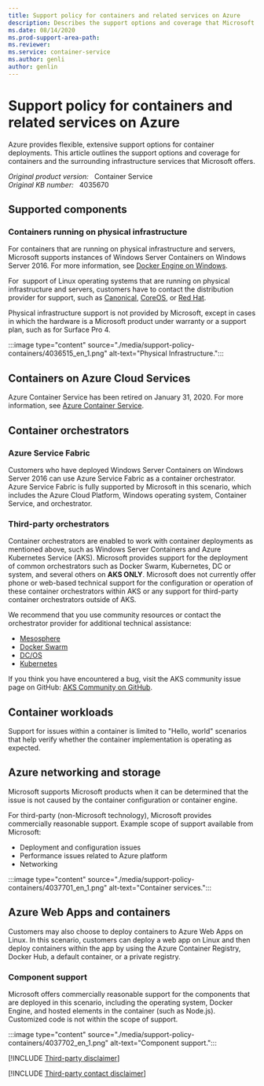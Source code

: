 ```yaml
---
title: Support policy for containers and related services on Azure
description: Describes the support options and coverage that Microsoft offers for containers and surrounding infrastructure services.
ms.date: 08/14/2020
ms.prod-support-area-path: 
ms.reviewer: 
ms.service: container-service
ms.author: genli
author: genlin
---
```

# Support policy for containers and related services on Azure

Azure provides flexible, extensive support options for container deployments. This article outlines the support options and coverage for containers and the surrounding infrastructure services that Microsoft offers.

_Original product version:_ &nbsp; Container Service  
_Original KB number:_ &nbsp; 4035670

## Supported components

### Containers running on physical infrastructure

For containers that are running on physical infrastructure and servers, Microsoft supports instances of Windows Server Containers on Windows Server 2016. For more information, see [Docker Engine on Windows](/virtualization/windowscontainers/manage-docker/configure-docker-daemon).

For ­­­ support of Linux operating systems that are running on physical infrastructure and servers, customers have to contact the distribution provider for support, such as [Canonical](https://www.canonical.com/services), [CoreOS](https://coreos.com/support), or [Red Hat](https://www.redhat.com/en/services/support).

Physical infrastructure support is not provided by Microsoft, except in cases in which the hardware is a Microsoft product under warranty or a support plan, such as for Surface Pro 4.

:::image type="content" source="./media/support-policy-containers/4036515_en_1.png" alt-text="Physical Infrastructure.":::

## Containers on Azure Cloud Services

Azure Container Service has been retired on January 31, 2020. For more information, see [Azure Container Service](https://azure.microsoft.com/updates/azure-container-service-will-retire-on-january-31-2020/).

## Container orchestrators

### Azure Service Fabric

Customers who have deployed Windows Server Containers on Windows Server 2016 can use Azure Service Fabric as a container orchestrator. Azure Service Fabric is fully supported by Microsoft in this scenario, which includes the Azure Cloud Platform, Windows operating system, Container Service, and orchestrator.

### Third-party orchestrators

Container orchestrators are enabled to work with container deployments as mentioned above, such as Windows Server Containers and Azure Kubernetes Service (AKS). Microsoft provides support for the deployment of common orchestrators such as Docker Swarm, Kubernetes, DC or system, and several others on **AKS ONLY**. Microsoft does not currently offer phone or web-based technical support for the configuration or operation of these container orchestrators within AKS or any support for third-party container orchestrators outside of AKS.

We recommend that you use community resources or contact the orchestrator provider for additional technical assistance:

- [Mesosphere](https://support.d2iq.com/s/)
- [Docker Swarm](https://success.docker.com/Policies/Scope_of_Support)
- [DC/OS](https://dcos.io/community/)
- [Kubernetes](https://kubernetes.io/community/)

If you think you have encountered a bug, visit the AKS community issue page on GitHub: [AKS Community on GitHub](https://github.com/Azure/AKS).

## Container workloads

Support for issues within a container is limited to "Hello, world" scenarios that help verify whether the container implementation is operating as expected.

## Azure networking and storage

Microsoft supports Microsoft products when it can be determined that the issue is not caused by the container configuration or container engine.

For third-party (non-Microsoft technology), Microsoft provides commercially reasonable support. Example scope of support available from Microsoft:

- Deployment and configuration issues
- Performance issues related to Azure platform
- Networking

:::image type="content" source="./media/support-policy-containers/4037701_en_1.png" alt-text="Container services.":::

## Azure Web Apps and containers

Customers may also choose to deploy containers to Azure Web Apps on Linux. In this scenario, customers can deploy a web app on Linux and then deploy containers within the app by using the Azure Container Registry, Docker Hub, a default container, or a private registry.

### Component support

Microsoft offers commercially reasonable support for the components that are deployed in this scenario, including the operating system, Docker Engine, and hosted elements in the container (such as Node.js). Customized code is not within the scope of support.

:::image type="content" source="./media/support-policy-containers/4037702_en_1.png" alt-text="Component support.":::

[!INCLUDE [Third-party disclaimer](../../includes/third-party-disclaimer.md)]

[!INCLUDE [Third-party contact disclaimer](../../includes/third-party-contact-disclaimer.md)]
